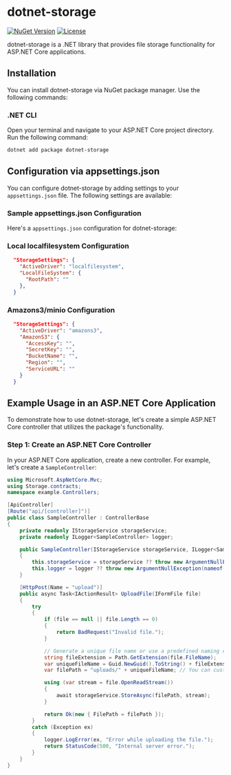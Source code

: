 # dotnet-storage

[![NuGet Version](https://img.shields.io/nuget/v/dotnet-storage)](https://www.nuget.org/packages/dotnet-storage/)
[![License](https://img.shields.io/github/license/YourGitHubUsername/YourPackageName)](https://github.com/simphiwehlabisa/dotnet-storage/blob/main/LICENSE)

dotnet-storage is a .NET library that provides file storage functionality for ASP.NET Core applications.

## Installation

You can install dotnet-storage via NuGet package manager. Use the following commands:

### .NET CLI

Open your terminal and navigate to your ASP.NET Core project directory. Run the following command:

```bash
dotnet add package dotnet-storage
```

## Configuration via appsettings.json

You can configure dotnet-storage by adding settings to your `appsettings.json` file. The following settings are available:

### Sample appsettings.json Configuration

Here's a `appsettings.json` configuration for dotnet-storage:

### Local localfilesystem Configuration

```json
  "StorageSettings": {
    "ActiveDriver": "localfilesystem", 
    "LocalFileSystem": {
      "RootPath": ""
    },
  }
```

### Amazons3/minio Configuration

```json
  "StorageSettings": {
    "ActiveDriver": "amazons3", 
    "AmazonS3": {
      "AccessKey": "",
      "SecretKey": "",
      "BucketName": "",
      "Region": "",
      "ServiceURL": ""
    }
  }
```

## Example Usage in an ASP.NET Core Application

To demonstrate how to use dotnet-storage, let's create a simple ASP.NET Core controller that utilizes the package's functionality.

### Step 1: Create an ASP.NET Core Controller

In your ASP.NET Core application, create a new controller. For example, let's create a `SampleController`:

```csharp
using Microsoft.AspNetCore.Mvc;
using Storage.contracts;
namespace example.Controllers;

[ApiController]
[Route("api/[controller]")]
public class SampleController : ControllerBase
{
    private readonly IStorageService storageService;
    private readonly ILogger<SampleController> logger;

    public SampleController(IStorageService storageService, ILogger<SampleController> logger)
    {
        this.storageService = storageService ?? throw new ArgumentNullException(nameof(storageService));
        this.logger = logger ?? throw new ArgumentNullException(nameof(logger));
    }

    [HttpPost(Name = "upload")]
    public async Task<IActionResult> UploadFile(IFormFile file)
    {
        try
        {
            if (file == null || file.Length == 0)
            {
                return BadRequest("Invalid file.");
            }

            // Generate a unique file name or use a predefined naming convention
            string fileExtension = Path.GetExtension(file.FileName);
            var uniqueFileName = Guid.NewGuid().ToString() + fileExtension;
            var filePath = "uploads/" + uniqueFileName; // You can customize the storage path

            using (var stream = file.OpenReadStream())
            {
                await storageService.StoreAsync(filePath, stream);
            }

            return Ok(new { FilePath = filePath });
        }
        catch (Exception ex)
        {
            logger.LogError(ex, "Error while uploading the file.");
            return StatusCode(500, "Internal server error.");
        }
    }
}
```
